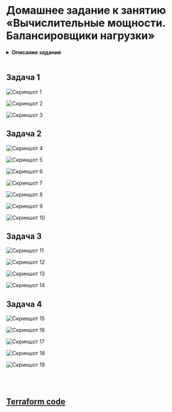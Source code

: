 # Домашнее задание к занятию «Вычислительные мощности. Балансировщики нагрузки»

<details>
<summary><b>Описание задания</b></summary>

### Подготовка к выполнению задания

1. Домашнее задание состоит из обязательной части, которую нужно выполнить на провайдере Yandex Cloud, и дополнительной части в AWS (выполняется по желанию). 
2. Все домашние задания в блоке 15 связаны друг с другом и в конце представляют пример законченной инфраструктуры.  
3. Все задания нужно выполнить с помощью Terraform. Результатом выполненного домашнего задания будет код в репозитории. 
4. Перед началом работы настройте доступ к облачным ресурсам из Terraform, используя материалы прошлых лекций и домашних заданий.

---
## Задание 1. Yandex Cloud 

**Что нужно сделать**

1. Создать бакет Object Storage и разместить в нём файл с картинкой:

 - Создать бакет в Object Storage с произвольным именем (например, _имя_студента_дата_).
 - Положить в бакет файл с картинкой.
 - Сделать файл доступным из интернета.
 
2. Создать группу ВМ в public подсети фиксированного размера с шаблоном LAMP и веб-страницей, содержащей ссылку на картинку из бакета:

 - Создать Instance Group с тремя ВМ и шаблоном LAMP. Для LAMP рекомендуется использовать `image_id = fd827b91d99psvq5fjit`.
 - Для создания стартовой веб-страницы рекомендуется использовать раздел `user_data` в [meta_data](https://cloud.yandex.ru/docs/compute/concepts/vm-metadata).
 - Разместить в стартовой веб-странице шаблонной ВМ ссылку на картинку из бакета.
 - Настроить проверку состояния ВМ.
 
3. Подключить группу к сетевому балансировщику:

 - Создать сетевой балансировщик.
 - Проверить работоспособность, удалив одну или несколько ВМ.
4. (дополнительно)* Создать Application Load Balancer с использованием Instance group и проверкой состояния.

Полезные документы:

- [Compute instance group](https://registry.terraform.io/providers/yandex-cloud/yandex/latest/docs/resources/compute_instance_group).
- [Network Load Balancer](https://registry.terraform.io/providers/yandex-cloud/yandex/latest/docs/resources/lb_network_load_balancer).
- [Группа ВМ с сетевым балансировщиком](https://cloud.yandex.ru/docs/compute/operations/instance-groups/create-with-balancer).

---
## Задание 2*. AWS (задание со звёздочкой)

Это необязательное задание. Его выполнение не влияет на получение зачёта по домашней работе.

**Что нужно сделать**

Используя конфигурации, выполненные в домашнем задании из предыдущего занятия, добавить к Production like сети Autoscaling group из трёх EC2-инстансов с  автоматической установкой веб-сервера в private домен.

1. Создать бакет S3 и разместить в нём файл с картинкой:

 - Создать бакет в S3 с произвольным именем (например, _имя_студента_дата_).
 - Положить в бакет файл с картинкой.
 - Сделать доступным из интернета.
2. Сделать Launch configurations с использованием bootstrap-скрипта с созданием веб-страницы, на которой будет ссылка на картинку в S3. 
3. Загрузить три ЕС2-инстанса и настроить LB с помощью Autoscaling Group.

Resource Terraform:

- [S3 bucket](https://registry.terraform.io/providers/hashicorp/aws/latest/docs/resources/s3_bucket)
- [Launch Template](https://registry.terraform.io/providers/hashicorp/aws/latest/docs/resources/launch_template).
- [Autoscaling group](https://registry.terraform.io/providers/hashicorp/aws/latest/docs/resources/autoscaling_group).
- [Launch configuration](https://registry.terraform.io/providers/hashicorp/aws/latest/docs/resources/launch_configuration).

Пример bootstrap-скрипта:

```
#!/bin/bash
yum install httpd -y
service httpd start
chkconfig httpd on
cd /var/www/html
echo "<html><h1>My cool web-server</h1></html>" > index.html
```
### Правила приёма работы

Домашняя работа оформляется в своём Git репозитории в файле README.md. Выполненное домашнее задание пришлите ссылкой на .md-файл в вашем репозитории.
Файл README.md должен содержать скриншоты вывода необходимых команд, а также скриншоты результатов.
Репозиторий должен содержать тексты манифестов или ссылки на них в файле README.md.

</details>

<br>

## Задача 1

![Скриншот 1](https://github.com/cachmc/netology_devops_homework/raw/main/08-cloud/02-load-balancers/pictures/task-01-00.png)

![Скриншот 2](https://github.com/cachmc/netology_devops_homework/raw/main/08-cloud/02-load-balancers/pictures/task-01-01.png)

![Скриншот 3](https://github.com/cachmc/netology_devops_homework/raw/main/08-cloud/02-load-balancers/pictures/task-01-02.png)

## Задача 2

![Скриншот 4](https://github.com/cachmc/netology_devops_homework/raw/main/08-cloud/02-load-balancers/pictures/task-02-00.png)

![Скриншот 5](https://github.com/cachmc/netology_devops_homework/raw/main/08-cloud/02-load-balancers/pictures/task-02-01.png)

![Скриншот 6](https://github.com/cachmc/netology_devops_homework/raw/main/08-cloud/02-load-balancers/pictures/task-02-02.png)

![Скриншот 7](https://github.com/cachmc/netology_devops_homework/raw/main/08-cloud/02-load-balancers/pictures/task-02-03.png)

![Скриншот 8](https://github.com/cachmc/netology_devops_homework/raw/main/08-cloud/02-load-balancers/pictures/task-02-04.png)

![Скриншот 9](https://github.com/cachmc/netology_devops_homework/raw/main/08-cloud/02-load-balancers/pictures/task-02-05.png)

![Скриншот 10](https://github.com/cachmc/netology_devops_homework/raw/main/08-cloud/02-load-balancers/pictures/task-02-06.png)

## Задача 3

![Скриншот 11](https://github.com/cachmc/netology_devops_homework/raw/main/08-cloud/02-load-balancers/pictures/task-03-00.png)

![Скриншот 12](https://github.com/cachmc/netology_devops_homework/raw/main/08-cloud/02-load-balancers/pictures/task-03-01.png)

![Скриншот 13](https://github.com/cachmc/netology_devops_homework/raw/main/08-cloud/02-load-balancers/pictures/task-03-02.png)

![Скриншот 14](https://github.com/cachmc/netology_devops_homework/raw/main/08-cloud/02-load-balancers/pictures/task-03-03.png)

## Задача 4

![Скриншот 15](https://github.com/cachmc/netology_devops_homework/raw/main/08-cloud/02-load-balancers/pictures/task-04-00.png)

![Скриншот 16](https://github.com/cachmc/netology_devops_homework/raw/main/08-cloud/02-load-balancers/pictures/task-04-01.png)

![Скриншот 17](https://github.com/cachmc/netology_devops_homework/raw/main/08-cloud/02-load-balancers/pictures/task-04-02.png)

![Скриншот 18](https://github.com/cachmc/netology_devops_homework/raw/main/08-cloud/02-load-balancers/pictures/task-04-03.png)

![Скриншот 19](https://github.com/cachmc/netology_devops_homework/raw/main/08-cloud/02-load-balancers/pictures/task-04-04.png)

<br>
<br>

## [Terraform code](https://github.com/cachmc/netology_devops_homework/tree/main/08-cloud/02-load-balancers/src/terraform)
